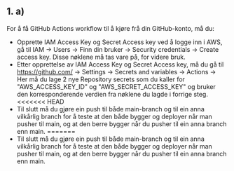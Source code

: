 ## 1. a)

For å få GitHub Actions workflow til å kjøre frå din GitHub-konto, må du:
 - Opprette IAM Access Key og Secret Access key ved å logge inn i AWS, gå til IAM -> Users -> Finn din bruker -> Security credentials -> Create access key. Disse nøklene må tas vare på, for videre bruk.
 - Etter opprettelse av IAM Access Key og Secret Access key, må du gå til https://github.com/<din-fork-av-dette-repoet> -> Settings -> Secrets and variables -> Actions -> Her må du lage 2 nye Repository secrets som du kaller for "AWS_ACCESS_KEY_ID" og "AWS_SECRET_ACCESS_KEY" og bruker den korresponderende verdien fra nøklene du lagde i forrige steg.
<<<<<<< HEAD
 - Til slutt må du gjøre ein push til både main-branch og til ein anna vilkårlig branch for å teste at den både bygger og deployer når man pusher til main, og at den berre bygger når du pusher til ein anna branch enn main.
=======
 - Til slutt må du gjøre ein push til både main-branch og til ein anna vilkårlig branch for å teste at den både bygger og deployer når man pusher til main, og at den berre bygger når du pusher til ein anna branch enn main.
  